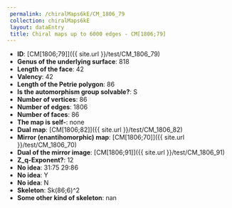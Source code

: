 ```yaml
--- 
 permalink: /chiralMaps6kE/CM_1806_79 
 collection: chiralMaps6kE
 layout: dataEntry
 title: Chiral maps up to 6000 edges - CM[1806;79]
---
```


- **ID**: [CM[1806;79]]({{ site.url }}/test/CM_1806_79)
- **Genus of the underlying surface**: 818
- **Length of the face**: 42
- **Valency**: 42
- **Length of the Petrie polygon**: 86
- **Is the automorphism group solvable?**: S
- **Number of vertices**: 86
- **Number of edges**: 1806
- **Number of faces**: 86
- **The map is self-**: none
- **Dual map**: [CM[1806;82]]({{ site.url }}/test/CM_1806_82)
- **Mirror (enantihomorphic) map**: [CM[1806;70]]({{ site.url }}/test/CM_1806_70)
- **Dual of the mirror image**: [CM[1806;91]]({{ site.url }}/test/CM_1806_91)
- **Z_q-Exponent?**: 12
- **No idea**:  31:75 29:86
- **No idea**: Y
- **No idea**: N
- **Skeleton**: Sk(86;6)^2
- **Some other kind of skeleton**: nan
